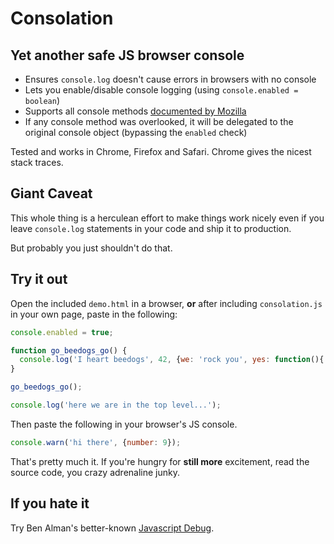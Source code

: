 # Consolation

## Yet another safe JS browser console

- Ensures `console.log` doesn't cause errors in browsers with no console
- Lets you enable/disable console logging (using `console.enabled = boolean`)
- Supports all console methods [documented by Mozilla](https://developer.mozilla.org/en-US/docs/Web/API/console)
- If any console method was overlooked, it will be delegated to the original console object (bypassing the `enabled` check)

Tested and works in Chrome, Firefox and Safari. Chrome gives the nicest stack traces.

## Giant Caveat

This whole thing is a herculean effort to make things work nicely even if you leave `console.log` statements in your code and ship it to production.

But probably you just shouldn't do that.

## Try it out

Open the included `demo.html` in a browser, **or** after including `consolation.js` in your own page, paste in the following:

```javascript
console.enabled = true;

function go_beedogs_go() {
  console.log('I heart beedogs', 42, {we: 'rock you', yes: function(){ return 'we do';}});
}

go_beedogs_go();

console.log('here we are in the top level...');
```

Then paste the following in your browser's JS console.

```javascript
console.warn('hi there', {number: 9});
```

That's pretty much it. If you're hungry for **still more** excitement, read the source code, you crazy adrenaline junky.

## If you hate it

Try Ben Alman's better-known [Javascript Debug](http://benalman.com/projects/javascript-debug-console-log).
